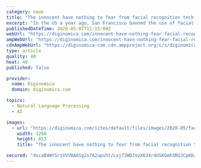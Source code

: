 ```yaml
---
category: news
title: "The innocent have nothing to fear from facial recognition tech, right? Well..."
excerpt: "In the US a year ago, San Francisco banned the use of facial recognition in local surveillance and law enforcement, citing the risk of error and bias. But are these criticisms valid? First, some good news – of a sort - from the UK."
publishedDateTime: 2020-05-07T11:15:00Z
webUrl: "https://diginomica.com/innocent-have-nothing-fear-facial-recognition-tech-right-well"
ampWebUrl: "https://diginomica.com/innocent-have-nothing-fear-facial-recognition-tech-right-well?amp"
cdnAmpWebUrl: "https://diginomica-com.cdn.ampproject.org/c/s/diginomica.com/innocent-have-nothing-fear-facial-recognition-tech-right-well?amp"
type: article
quality: 40
heat: 40
published: false

provider:
  name: Diginomica
  domain: diginomica.com

topics:
  - Natural Language Processing
  - AI

images:
  - url: "https://diginomica.com/sites/default/files/images/2020-05/face-detection-4760361_1280.jpg"
    width: 1280
    height: 853
    title: "The innocent have nothing to fear from facial recognition tech, right? Well..."

secured: "4scaB4WYSrzVVVBA6Sg2x7A2upsht/Lxj7ZWDJsuX634r4USKGmhSRGJCp8D/ESJgUolk7lEsN5qTNGizuq/ta0R9okw1xyk2bGPmhdrFBiDpTv3uORscMOeFcOQXdspnXdm2gudVKB4Eci5WDi/FJHItWuyPZTGwmbEyn3OKG/K91NrtuPmXmNWIMIPvKDKMQuWBe8a61b8eceMSGPHrwSXehz8ywIkjJXLlhFQNYxQ9rXtW+T7Qy6i7e78vc3E0nys0MVpss9sNP9FD6VXCTwDEuvggRQSjbULuE4P4likpviWV/RLyPOBW3D6cyJG;K6oMKgFXi31Onk5Djb0kMQ=="
---
```


